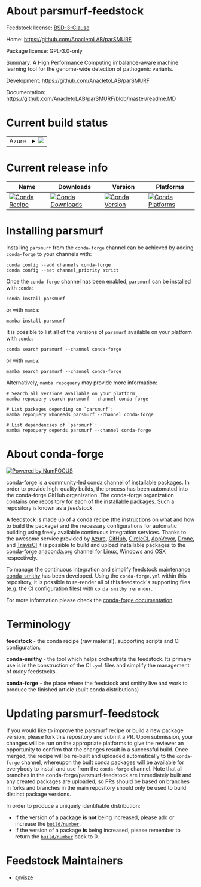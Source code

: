 About parsmurf-feedstock
========================

Feedstock license: [BSD-3-Clause](https://github.com/conda-forge/parsmurf-feedstock/blob/main/LICENSE.txt)

Home: https://github.com/AnacletoLAB/parSMURF

Package license: GPL-3.0-only

Summary: A High Performance Computing imbalance-aware machine learning tool for the genome-wide detection of pathogenic variants.

Development: https://github.com/AnacletoLAB/parSMURF

Documentation: https://github.com/AnacletoLAB/parSMURF/blob/master/readme.MD

Current build status
====================


<table>
    
  <tr>
    <td>Azure</td>
    <td>
      <details>
        <summary>
          <a href="https://dev.azure.com/conda-forge/feedstock-builds/_build/latest?definitionId=10414&branchName=main">
            <img src="https://dev.azure.com/conda-forge/feedstock-builds/_apis/build/status/parsmurf-feedstock?branchName=main">
          </a>
        </summary>
        <table>
          <thead><tr><th>Variant</th><th>Status</th></tr></thead>
          <tbody><tr>
              <td>linux_64_numpy1.22</td>
              <td>
                <a href="https://dev.azure.com/conda-forge/feedstock-builds/_build/latest?definitionId=10414&branchName=main">
                  <img src="https://dev.azure.com/conda-forge/feedstock-builds/_apis/build/status/parsmurf-feedstock?branchName=main&jobName=linux&configuration=linux%20linux_64_numpy1.22" alt="variant">
                </a>
              </td>
            </tr><tr>
              <td>linux_64_numpy2.0</td>
              <td>
                <a href="https://dev.azure.com/conda-forge/feedstock-builds/_build/latest?definitionId=10414&branchName=main">
                  <img src="https://dev.azure.com/conda-forge/feedstock-builds/_apis/build/status/parsmurf-feedstock?branchName=main&jobName=linux&configuration=linux%20linux_64_numpy2.0" alt="variant">
                </a>
              </td>
            </tr><tr>
              <td>osx_64_numpy1.22</td>
              <td>
                <a href="https://dev.azure.com/conda-forge/feedstock-builds/_build/latest?definitionId=10414&branchName=main">
                  <img src="https://dev.azure.com/conda-forge/feedstock-builds/_apis/build/status/parsmurf-feedstock?branchName=main&jobName=osx&configuration=osx%20osx_64_numpy1.22" alt="variant">
                </a>
              </td>
            </tr><tr>
              <td>osx_64_numpy2.0</td>
              <td>
                <a href="https://dev.azure.com/conda-forge/feedstock-builds/_build/latest?definitionId=10414&branchName=main">
                  <img src="https://dev.azure.com/conda-forge/feedstock-builds/_apis/build/status/parsmurf-feedstock?branchName=main&jobName=osx&configuration=osx%20osx_64_numpy2.0" alt="variant">
                </a>
              </td>
            </tr>
          </tbody>
        </table>
      </details>
    </td>
  </tr>
</table>

Current release info
====================

| Name | Downloads | Version | Platforms |
| --- | --- | --- | --- |
| [![Conda Recipe](https://img.shields.io/badge/recipe-parsmurf-green.svg)](https://anaconda.org/conda-forge/parsmurf) | [![Conda Downloads](https://img.shields.io/conda/dn/conda-forge/parsmurf.svg)](https://anaconda.org/conda-forge/parsmurf) | [![Conda Version](https://img.shields.io/conda/vn/conda-forge/parsmurf.svg)](https://anaconda.org/conda-forge/parsmurf) | [![Conda Platforms](https://img.shields.io/conda/pn/conda-forge/parsmurf.svg)](https://anaconda.org/conda-forge/parsmurf) |

Installing parsmurf
===================

Installing `parsmurf` from the `conda-forge` channel can be achieved by adding `conda-forge` to your channels with:

```
conda config --add channels conda-forge
conda config --set channel_priority strict
```

Once the `conda-forge` channel has been enabled, `parsmurf` can be installed with `conda`:

```
conda install parsmurf
```

or with `mamba`:

```
mamba install parsmurf
```

It is possible to list all of the versions of `parsmurf` available on your platform with `conda`:

```
conda search parsmurf --channel conda-forge
```

or with `mamba`:

```
mamba search parsmurf --channel conda-forge
```

Alternatively, `mamba repoquery` may provide more information:

```
# Search all versions available on your platform:
mamba repoquery search parsmurf --channel conda-forge

# List packages depending on `parsmurf`:
mamba repoquery whoneeds parsmurf --channel conda-forge

# List dependencies of `parsmurf`:
mamba repoquery depends parsmurf --channel conda-forge
```


About conda-forge
=================

[![Powered by
NumFOCUS](https://img.shields.io/badge/powered%20by-NumFOCUS-orange.svg?style=flat&colorA=E1523D&colorB=007D8A)](https://numfocus.org)

conda-forge is a community-led conda channel of installable packages.
In order to provide high-quality builds, the process has been automated into the
conda-forge GitHub organization. The conda-forge organization contains one repository
for each of the installable packages. Such a repository is known as a *feedstock*.

A feedstock is made up of a conda recipe (the instructions on what and how to build
the package) and the necessary configurations for automatic building using freely
available continuous integration services. Thanks to the awesome service provided by
[Azure](https://azure.microsoft.com/en-us/services/devops/), [GitHub](https://github.com/),
[CircleCI](https://circleci.com/), [AppVeyor](https://www.appveyor.com/),
[Drone](https://cloud.drone.io/welcome), and [TravisCI](https://travis-ci.com/)
it is possible to build and upload installable packages to the
[conda-forge](https://anaconda.org/conda-forge) [anaconda.org](https://anaconda.org/)
channel for Linux, Windows and OSX respectively.

To manage the continuous integration and simplify feedstock maintenance
[conda-smithy](https://github.com/conda-forge/conda-smithy) has been developed.
Using the ``conda-forge.yml`` within this repository, it is possible to re-render all of
this feedstock's supporting files (e.g. the CI configuration files) with ``conda smithy rerender``.

For more information please check the [conda-forge documentation](https://conda-forge.org/docs/).

Terminology
===========

**feedstock** - the conda recipe (raw material), supporting scripts and CI configuration.

**conda-smithy** - the tool which helps orchestrate the feedstock.
                   Its primary use is in the construction of the CI ``.yml`` files
                   and simplify the management of *many* feedstocks.

**conda-forge** - the place where the feedstock and smithy live and work to
                  produce the finished article (built conda distributions)


Updating parsmurf-feedstock
===========================

If you would like to improve the parsmurf recipe or build a new
package version, please fork this repository and submit a PR. Upon submission,
your changes will be run on the appropriate platforms to give the reviewer an
opportunity to confirm that the changes result in a successful build. Once
merged, the recipe will be re-built and uploaded automatically to the
`conda-forge` channel, whereupon the built conda packages will be available for
everybody to install and use from the `conda-forge` channel.
Note that all branches in the conda-forge/parsmurf-feedstock are
immediately built and any created packages are uploaded, so PRs should be based
on branches in forks and branches in the main repository should only be used to
build distinct package versions.

In order to produce a uniquely identifiable distribution:
 * If the version of a package **is not** being increased, please add or increase
   the [``build/number``](https://docs.conda.io/projects/conda-build/en/latest/resources/define-metadata.html#build-number-and-string).
 * If the version of a package **is** being increased, please remember to return
   the [``build/number``](https://docs.conda.io/projects/conda-build/en/latest/resources/define-metadata.html#build-number-and-string)
   back to 0.

Feedstock Maintainers
=====================

* [@visze](https://github.com/visze/)

